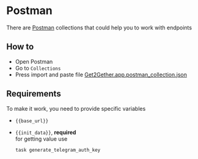 # Postman

There are [Postman](https://www.postman.com/) collections that could help you to work with endpoints

## How to

* Open Postman
* Go to `Collections`
* Press import and paste file [Get2Gether.app.postman\_collection.json](../../packages/fastapi/postman/Get2Gether.app.postman\_collection.json)

## Requirements

To make it work, you need to provide specific variables

* `{{base_url}}`
*   `{{init_data}}`, **required**\
    for getting value use

    ```
    task generate_telegram_auth_key
    ```
